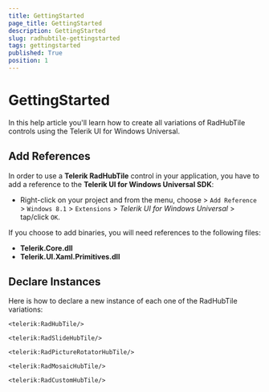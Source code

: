 ```yaml
---
title: GettingStarted
page_title: GettingStarted
description: GettingStarted
slug: radhubtile-gettingstarted
tags: gettingstarted
published: True
position: 1
---
```


# GettingStarted

In this help article you'll learn how to create all variations of RadHubTile controls using the Telerik UI for Windows Universal. 

## Add References

In order to use a **Telerik RadHubTile** control in your application, you have to add a reference to the **Telerik UI for Windows Universal SDK**:

* Right-click on your project and from the menu, choose > `Add Reference` > `Windows 8.1` > `Extensions` > *Telerik UI for Windows Universal* > tap/click `OK`.

If you choose to add binaries, you will need references to the following files:

* **Telerik.Core.dll**
* **Telerik.UI.Xaml.Primitives.dll**

## Declare Instances

Here is how to declare a new instance of each one of the RadHubTile variations:

	<telerik:RadHubTile/>

	<telerik:RadSlideHubTile/>

	<telerik:RadPictureRotatorHubTile/>

	<telerik:RadMosaicHubTile/>

	<telerik:RadCustomHubTile/>

